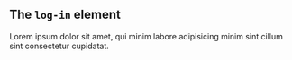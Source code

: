 <!-- toc -->

## The `log-in` element

Lorem ipsum dolor sit amet, qui minim labore adipisicing minim sint cillum sint consectetur cupidatat.